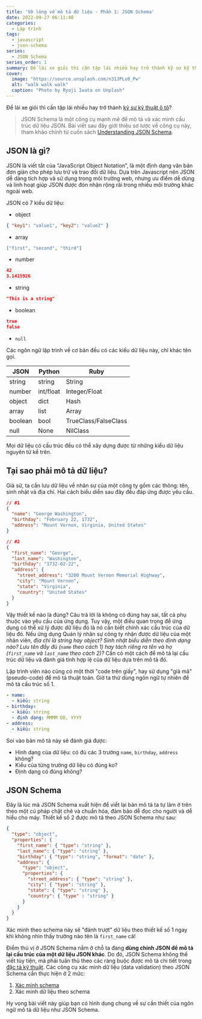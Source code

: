 ```yaml
---
title: 'Vỡ lòng về mô tả dữ liệu - Phần 1: JSON Schema'
date: 2022-09-27 06:11:48
categories:
  - Lập trình
tags:
  - javascript
  - json-schema
series:
  - JSON Schema
series_order: 1
summary: Để lái xe giỏi thì cần tập lái nhiều hay trở thành kỹ sư kỹ thuật ô tô?
cover:
  image: "https://source.unsplash.com/n31JPLu8_Pw"
  alt: "walk walk walk"
  caption: "Photo by Ryoji Iwata on Unplash"
---
```


Để lái xe giỏi thì cần tập lái nhiều hay trở thành [kỹ sư kỹ thuật ô tô](https://www.howacarworks.com/)?

> JSON Schema là một công cụ mạnh mẽ để mô tả và xác minh cấu trúc dữ liệu JSON. Bài viết sau đây giới thiệu sơ lược về công cụ này, tham khảo chính từ cuốn sách [Understanding JSON Schema](https://json-schema.org/understanding-json-schema/index.html).

## JSON là gì?

JSON là viết tắt của “JavaScript Object Notation”, là một định dạng văn bản đơn giản cho phép lưu trữ và trao đổi dữ liệu. Dựa trên Javascript nên JSON dễ dàng tích hợp và sử dụng trong môi trường web, nhưng ưu điểm dễ dùng và linh hoạt giúp JSON được đón nhận rộng rãi trong nhiều môi trường khác ngoài web.

JSON có 7 kiểu dữ liệu:

- object

```json
{ "key1": "value1", "key2": "value2" }
```

- array

```json
["first", "second", "third"]
```

- number

```json
42
3.1415926
```

- string

```json
"This is a string"
```

- boolean

```json
true
false
```

- `null`

Các ngôn ngữ lập trình về cơ bản đều có các kiểu dữ liệu này, chỉ khác tên gọi.

|JSON|Python|Ruby|
|---|---|---|
|string|string|String|
|number|int/float|Integer/Float|
|object|dict|Hash|
|array|list|Array|
|boolean|bool|TrueClass/FalseClass|
|null|None|NilClass|

Mọi dữ liệu có cấu trúc đều có thể xây dựng được từ những kiểu dữ liệu nguyên tử kể trên.

## Tại sao phải mô tả dữ liệu?

Giả sử, ta cần lưu dữ liệu về nhân sự của một công ty gồm các thông: tên, sinh nhật và địa chỉ. Hai cách biểu diễn sau đây đều đáp ứng được yêu cầu.

```json
// #1
{
  "name": "George Washington",
  "birthday": "February 22, 1732",
  "address": "Mount Vernon, Virginia, United States"
}

// #2
{
  "first_name": "George",
  "last_name": "Washington",
  "birthday": "1732-02-22",
  "address": {
    "street_address": "3200 Mount Vernon Memorial Highway",
    "city": "Mount Vernon",
    "state": "Virginia",
    "country": "United States"
  }
}
```

Vậy thiết kế nào là đúng? Câu trả lời là không có đúng hay sai, tất cả phụ thuộc vào yêu cầu của ứng dụng. Tuy vậy, một điều quan trọng để ứng dụng có thể xử lý được dữ liệu đó là nó cần biết chính xác cấu trúc của dữ liệu đó. Nếu ứng dụng Quản lý nhân sự công ty nhận được dữ liệu của một nhân viên, _địa chỉ là string hay object? Sinh nhật biểu diễn theo định dạng nào? Lưu tên đầy đủ (`name` theo cách 1) hay tách riêng ra tên và họ (`first_name` và `last_name` theo cách 2)?_ Cần có một cách để mô tả lại cấu trúc dữ liệu và đánh giá tính hợp lệ của dữ liệu dựa trên mô tả đó.

Lập trình viên nào cũng có một thời "code trên giấy", hay sử dụng "giả mã" (pseudo-code) để mô tả thuật toán. Giờ ta thử dùng ngôn ngữ tự nhiên để mô tả cấu trúc số 1.

```yaml
- name:
  - kiểu: string
- birthday:
  - kiểu: string
  - định dạng: MMMM DD, YYYY
- address:
  - kiểu: string
```

Soi vào bản mô tả này sẽ đánh giá được:

- Hình dạng của dữ liệu: có đủ các 3 trường `name`, `birthday`, `address` không?
- Kiểu của từng trường dữ liệu có đúng ko?
- Định dạng có đúng không?

## JSON Schema

Đây là lúc mà JSON Schema xuất hiện để viết lại bản mô tả ta tự làm ở trên theo một cú pháp chặt chẽ và chuẩn hóa, đảm bảo dễ đọc cho người và dễ hiểu cho máy. Thiết kế số 2 được mô tả theo JSON Schema như sau:

```json
{
  "type": "object",
  "properties": {
    "first_name": { "type": "string" },
    "last_name": { "type": "string" },
    "birthday": { "type": "string", "format": "date" },
    "address": {
      "type": "object",
      "properties": {
        "street_address": { "type": "string" },
        "city": { "type": "string" },
        "state": { "type": "string" },
        "country": { "type" : "string" }
      }
    }
  }
}
```

Xác minh theo schema này sẽ "đánh trượt" dữ liệu theo thiết kế số 1 ngay khi không nhìn thấy trường nào tên là `first_name` cả!

Điểm thú vị ở JSON Schema nằm ở chỗ ta đang __dùng chính JSON để mô tả lại cấu trúc của một dữ liệu JSON khác__. Do đó, JSON Schema không thể viết tùy tiện, mà phải tuân thủ theo các ràng buộc được mô tả chi tiết trong [đặc tả kỹ thuật](https://github.com/json-schema-org/json-schema-spec). Các công cụ xác minh dữ liệu (data validation) theo JSON Schema cần thực hiện ở 2 mức:

1. [Xác minh schema](https://www.jsonschemavalidator.net/)
2. Xác minh dữ liệu theo schema

Hy vọng bài viết này giúp bạn có hình dung chung về sự cần thiết của ngôn ngữ mô tả dữ liệu như JSON Schema.
